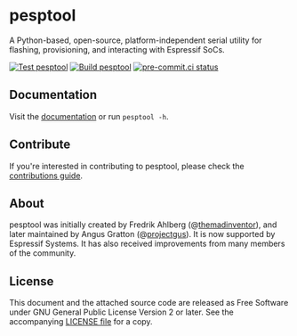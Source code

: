 # pesptool

A Python-based, open-source, platform-independent serial utility for flashing, provisioning, and interacting with Espressif SoCs.

[![Test pesptool](https://github.com/espressif/pesptool/actions/workflows/test_pesptool.yml/badge.svg?branch=master)](https://github.com/espressif/pesptool/actions/workflows/test_pesptool.yml) [![Build pesptool](https://github.com/espressif/pesptool/actions/workflows/build_pesptool.yml/badge.svg?branch=master)](https://github.com/espressif/pesptool/actions/workflows/build_pesptool.yml)
[![pre-commit.ci status](https://results.pre-commit.ci/badge/github/espressif/pesptool/master.svg)](https://results.pre-commit.ci/latest/github/espressif/pesptool/master)

## Documentation

Visit the [documentation](https://docs.espressif.com/projects/pesptool/) or run `pesptool -h`.

## Contribute

If you're interested in contributing to pesptool, please check the [contributions guide](https://docs.espressif.com/projects/pesptool/en/latest/contributing.html).

## About

pesptool was initially created by Fredrik Ahlberg (@[themadinventor](https://github.com/themadinventor/)), and later maintained by Angus Gratton (@[projectgus](https://github.com/projectgus/)). It is now supported by Espressif Systems. It has also received improvements from many members of the community.

## License

This document and the attached source code are released as Free Software under GNU General Public License Version 2 or later. See the accompanying [LICENSE file](https://github.com/espressif/pesptool/blob/master/LICENSE) for a copy.
